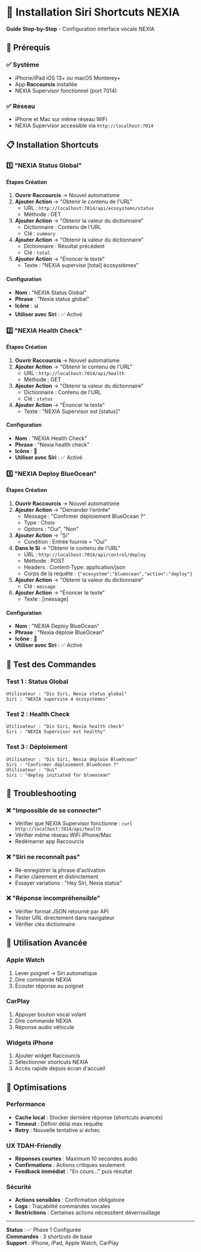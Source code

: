 # 📱 Installation Siri Shortcuts NEXIA

**Guide Step-by-Step** - Configuration interface vocale NEXIA

## 🎯 Prérequis

### ✅ Système
- iPhone/iPad iOS 13+ ou macOS Monterey+
- App **Raccourcis** installée
- NEXIA Supervisor fonctionnel (port 7014)

### ✅ Réseau
- iPhone et Mac sur même réseau WiFi
- NEXIA Supervisor accessible via `http://localhost:7014`

## 📋 Installation Shortcuts

### 1️⃣ "NEXIA Status Global"

#### Étapes Création
1. **Ouvrir Raccourcis** → Nouvel automatisme
2. **Ajouter Action** → "Obtenir le contenu de l'URL"
   - URL : `http://localhost:7014/api/ecosystems/status`
   - Méthode : GET
3. **Ajouter Action** → "Obtenir la valeur du dictionnaire"
   - Dictionnaire : Contenu de l'URL
   - Clé : `summary`
4. **Ajouter Action** → "Obtenir la valeur du dictionnaire" 
   - Dictionnaire : Résultat précédent
   - Clé : `total`
5. **Ajouter Action** → "Énoncer le texte"
   - Texte : "NEXIA supervise [total] écosystèmes"

#### Configuration
- **Nom** : "NEXIA Status Global"
- **Phrase** : "Nexia status global"
- **Icône** : 📊
- **Utiliser avec Siri** : ✅ Activé

### 2️⃣ "NEXIA Health Check"

#### Étapes Création
1. **Ouvrir Raccourcis** → Nouvel automatisme
2. **Ajouter Action** → "Obtenir le contenu de l'URL"
   - URL : `http://localhost:7014/api/health`
   - Méthode : GET
3. **Ajouter Action** → "Obtenir la valeur du dictionnaire"
   - Dictionnaire : Contenu de l'URL
   - Clé : `status`
4. **Ajouter Action** → "Énoncer le texte"
   - Texte : "NEXIA Supervisor est [status]"

#### Configuration
- **Nom** : "NEXIA Health Check"
- **Phrase** : "Nexia health check"
- **Icône** : 🏥
- **Utiliser avec Siri** : ✅ Activé

### 3️⃣ "NEXIA Deploy BlueOcean"

#### Étapes Création
1. **Ouvrir Raccourcis** → Nouvel automatisme
2. **Ajouter Action** → "Demander l'entrée"
   - Message : "Confirmer déploiement BlueOcean ?"
   - Type : Choix
   - Options : "Oui", "Non"
3. **Ajouter Action** → "Si"
   - Condition : Entrée fournie = "Oui"
4. **Dans le Si** → "Obtenir le contenu de l'URL"
   - URL : `http://localhost:7014/api/control/deploy`
   - Méthode : POST
   - Headers : Content-Type: application/json
   - Corps de la requête : `{"ecosystem":"blueocean","action":"deploy"}`
5. **Ajouter Action** → "Obtenir la valeur du dictionnaire"
   - Clé : `message`
6. **Ajouter Action** → "Énoncer le texte"
   - Texte : [message]

#### Configuration
- **Nom** : "NEXIA Deploy BlueOcean"
- **Phrase** : "Nexia déploie BlueOcean"
- **Icône** : 🚀
- **Utiliser avec Siri** : ✅ Activé

## 🧪 Test des Commandes

### Test 1 : Status Global
```
Utilisateur : "Dis Siri, Nexia status global"
Siri : "NEXIA supervise 4 écosystèmes"
```

### Test 2 : Health Check
```
Utilisateur : "Dis Siri, Nexia health check"
Siri : "NEXIA Supervisor est healthy"
```

### Test 3 : Déploiement
```
Utilisateur : "Dis Siri, Nexia déploie BlueOcean"
Siri : "Confirmer déploiement BlueOcean ?"
Utilisateur : "Oui"
Siri : "deploy initiated for blueocean"
```

## 🔧 Troubleshooting

### ❌ "Impossible de se connecter"
- Vérifier que NEXIA Supervisor fonctionne : `curl http://localhost:7014/api/health`
- Vérifier même réseau WiFi iPhone/Mac
- Redémarrer app Raccourcis

### ❌ "Siri ne reconnaît pas"
- Ré-enregistrer la phrase d'activation
- Parler clairement et distinctement
- Essayer variations : "Hey Siri, Nexia status"

### ❌ "Réponse incompréhensible"
- Vérifier format JSON retourné par API
- Tester URL directement dans navigateur
- Vérifier clés dictionnaire

## 📱 Utilisation Avancée

### Apple Watch
1. Lever poignet → Siri automatique
2. Dire commande NEXIA
3. Écouter réponse au poignet

### CarPlay
1. Appuyer bouton vocal volant
2. Dire commande NEXIA
3. Réponse audio véhicule

### Widgets iPhone
1. Ajouter widget Raccourcis
2. Sélectionner shortcuts NEXIA
3. Accès rapide depuis écran d'accueil

## 🎯 Optimisations

### Performance
- **Cache local** : Stocker dernière réponse (shortcuts avancés)
- **Timeout** : Définir délai max requête
- **Retry** : Nouvelle tentative si échec

### UX TDAH-Friendly
- **Réponses courtes** : Maximum 10 secondes audio
- **Confirmations** : Actions critiques seulement
- **Feedback immédiat** : "En cours..." puis résultat

### Sécurité
- **Actions sensibles** : Confirmation obligatoire
- **Logs** : Traçabilité commandes vocales
- **Restrictions** : Certaines actions nécessitent déverrouillage

---

**Status** : ✅ Phase 1 Configurée  
**Commandes** : 3 shortcuts de base  
**Support** : iPhone, iPad, Apple Watch, CarPlay
